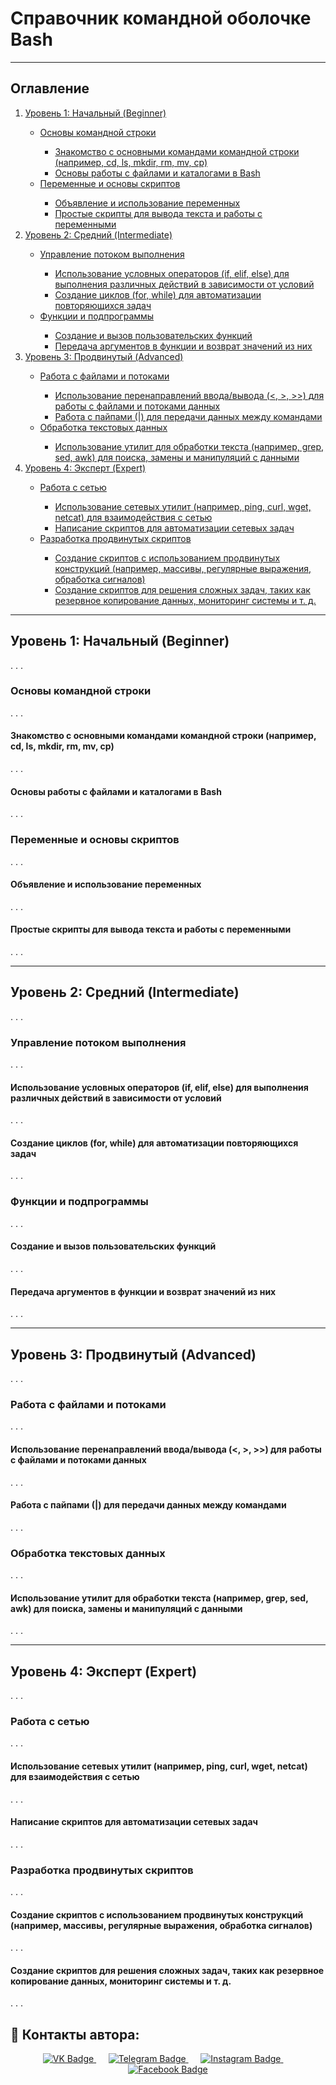 <h1>Справочник командной оболочке Bash</h1>

---

<!-- Оглавление -->
<h2>Оглавление</h2>
<nav>
    <ol>
        <li><a href="#раздел-1">Уровень 1: Начальный (Beginner)</a></li>
        <ul>
            <li><a href="#подраздел-1.1">Основы командной строки</a></li>
            <ul>
                <li><a href="#подраздел-1.1.1">Знакомство с основными командами командной строки (например, cd, ls, mkdir, rm, mv, cp)</a></li>
                <li><a href="#подраздел-1.1.2">Основы работы с файлами и каталогами в Bash</a></li>
            </ul>
            <li><a href="#подраздел-1.2">Переменные и основы скриптов</a></li>
            <ul>
                <li><a href="#подраздел-1.2.1">Объявление и использование переменных</a></li>
                <li><a href="#подраздел-1.2.2">Простые скрипты для вывода текста и работы с переменными</a></li>
            </ul>
        </ul>
        <li><a href="#раздел-2">Уровень 2: Средний (Intermediate)</a></li>
        <ul>
            <li><a href="#подраздел-2.1">Управление потоком выполнения</a></li>
            <ul>
                <li><a href="#подраздел-2.1.1">Использование условных операторов (if, elif, else) для выполнения различных действий в зависимости от условий</a></li>
                <li><a href="#подраздел-2.1.2">Создание циклов (for, while) для автоматизации повторяющихся задач</a></li>
            </ul>
            <li><a href="#подраздел-2.2">Функции и подпрограммы</a></li>
            <ul>
                <li><a href="#подраздел-2.2.1">Создание и вызов пользовательских функций</a></li>
                <li><a href="#подраздел-2.2.2">Передача аргументов в функции и возврат значений из них</a></li>
            </ul>
        </ul>
        <li><a href="#раздел-3">Уровень 3: Продвинутый (Advanced)</a></li>
        <ul>
            <li><a href="#подраздел-3.1">Работа с файлами и потоками</a></li>
            <ul>
                <li><a href="#подраздел-3.1.1">Использование перенаправлений ввода/вывода (<, >, >>) для работы с файлами и потоками данных</a></li>
                <li><a href="#подраздел-3.1.2">Работа с пайпами (|) для передачи данных между командами</a></li>
            </ul>
            <li><a href="#подраздел-3.2">Обработка текстовых данных</a></li>
            <ul>
                <li><a href="#подраздел-3.2.1">Использование утилит для обработки текста (например, grep, sed, awk) для поиска, замены и манипуляций с данными</a></li>
            </ul>
        </ul>
        <li><a href="#раздел-4">Уровень 4: Эксперт (Expert)</a></li>
        <ul>
            <li><a href="#подраздел-4.1">Работа с сетью</a></li>
            <ul>
                <li><a href="#подраздел-4.1.1">Использование сетевых утилит (например, ping, curl, wget, netcat) для взаимодействия с сетью</a></li>
                <li><a href="#подраздел-4.1.2">Написание скриптов для автоматизации сетевых задач</a></li>
            </ul>
            <li><a href="#подраздел-4.2">Разработка продвинутых скриптов</a></li>
            <ul>
                <li><a href="#подраздел-4.2.1">Создание скриптов с использованием продвинутых конструкций (например, массивы, регулярные выражения, обработка сигналов)</a></li>
                <li><a href="#подраздел-4.2.2">Создание скриптов для решения сложных задач, таких как резервное копирование данных, мониторинг системы и т. д.</a></li>
            </ul>
        </ul>
    </ol>
</nav>

---

<!-- Разделы -->
<h2 id="раздел-1">Уровень 1: Начальный (Beginner)</h2>
    <p>. . .</p>
    <h3 id="подраздел-1.1">Основы командной строки</h3>
        <p>. . .</p>
        <h4 id="подраздел-1.1.1">Знакомство с основными командами командной строки (например, cd, ls, mkdir, rm, mv, cp)</h4>
            <p>. . .</p>
        <h4 id="подраздел-1.1.2">Основы работы с файлами и каталогами в Bash</h4>
            <p>. . .</p>
    <h3 id="подраздел-1.2">Переменные и основы скриптов</h3>
        <p>. . .</p>
        <h4 id="подраздел-1.2.1">Объявление и использование переменных</h4>
            <p>. . .</p>
        <h4 id="подраздел-1.2.2">Простые скрипты для вывода текста и работы с переменными</h4>
            <p>. . .</p>

---

<h2 id="раздел-2">Уровень 2: Средний (Intermediate)</h2>
<p>. . .</p>
    <h3 id="подраздел-2.1">Управление потоком выполнения</h3>
        <p>. . .</p>
        <h4 id="подраздел-2.1.1">Использование условных операторов (if, elif, else) для выполнения различных действий в зависимости от условий</h4>
            <p>. . .</p>
        <h4 id="подраздел-2.1.2">Создание циклов (for, while) для автоматизации повторяющихся задач</h4>
            <p>. . .</p>
    <h3 id="подраздел-2.2">Функции и подпрограммы</h3>
        <p>. . .</p>
        <h4 id="подраздел-2.2.1">Создание и вызов пользовательских функций</h4>
            <p>. . .</p>
        <h4 id="подраздел-2.2.2">Передача аргументов в функции и возврат значений из них</h4>
            <p>. . .</p>

---

<h2 id="раздел-3">Уровень 3: Продвинутый (Advanced)</h2>
<p>. . .</p>
    <h3 id="подраздел-3.1">Работа с файлами и потоками</h3>
        <p>. . .</p>
        <h4 id="подраздел-3.1.1">Использование перенаправлений ввода/вывода (<, >, >>) для работы с файлами и потоками данных</h4>
            <p>. . .</p>
        <h4 id="подраздел-3.1.2">Работа с пайпами (|) для передачи данных между командами</h4>
            <p>. . .</p>
    <h3 id="подраздел-3.2">Обработка текстовых данных</h3>
        <p>. . .</p>
        <h4 id="подраздел-3.2.1">Использование утилит для обработки текста (например, grep, sed, awk) для поиска, замены и манипуляций с данными</h4>
            <p>. . .</p>

---

<h2 id="раздел-4">Уровень 4: Эксперт (Expert)</h2>
<p>. . .</p>
    <h3 id="подраздел-4.1">Работа с сетью</h3>
        <p>. . .</p>
        <h4 id="подраздел-4.1.1">Использование сетевых утилит (например, ping, curl, wget, netcat) для взаимодействия с сетью</h4>
            <p>. . .</p>
        <h4 id="подраздел-4.1.2">Написание скриптов для автоматизации сетевых задач</h4>
            <p>. . .</p>
    <h3 id="подраздел-4.2">Разработка продвинутых скриптов</h3>
        <p>. . .</p>
        <h4 id="подраздел-4.2.1">Создание скриптов с использованием продвинутых конструкций (например, массивы, регулярные выражения, обработка сигналов)</h4>
            <p>. . .</p>
        <h4 id="подраздел-4.2.2">Создание скриптов для решения сложных задач, таких как резервное копирование данных, мониторинг системы и т. д.</h4>
            <p>. . .</p>

<!-- Contacts -->
<h2>📡 Контакты автора:</h2>
<div id="badges" align="center">
    <a href="https://vk.com/bogdan_klimov">
        <img src="https://img.shields.io/badge/VK-blue?style=for-the-badge&logo=vk&logoColor=white&size=30" alt="VK Badge"/>
    </a> &nbsp;&nbsp;&nbsp;&nbsp;
    <a href="https://t.me/bogdanklimov">
        <img src="https://img.shields.io/badge/Telegram-2CA5E0?style=for-the-badge&logo=telegram&logoColor=white" alt="Telegram Badge"/>
    </a> &nbsp;&nbsp;&nbsp;&nbsp;
    <a href="https://www.instagram.com/ghost_777_24?igsh=aHdwa2s1cTIzbmhw&utm_source=qr">
        <img src="https://img.shields.io/badge/Instagram-%23E4405F.svg?style=for-the-badge&logo=Instagram&logoColor=white" alt="Instagram Badge"/>
    </a> &nbsp;&nbsp;&nbsp;&nbsp;
    <a href="https://www.facebook.com/profile.php?id=100033935590093&mibextid=LQQJ4d">
        <img src="https://img.shields.io/badge/Facebook-%231877F2.svg?style=for-the-badge&logo=Facebook&logoColor=white" alt="Facebook Badge"/>
    </a>
</div>
